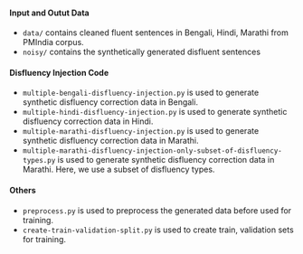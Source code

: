 #### Input and Outut Data
* `data/` contains cleaned fluent sentences in Bengali, Hindi, Marathi from PMIndia corpus.
* `noisy/` contains the synthetically generated disfluent sentences

#### Disfluency Injection Code
* `multiple-bengali-disfluency-injection.py` is used to generate synthetic disfluency correction data in Bengali.
* `multiple-hindi-disfluency-injection.py` is used to generate synthetic disfluency correction data in Hindi.
* `multiple-marathi-disfluency-injection.py` is used to generate synthetic disfluency correction data in Marathi.
* `multiple-marathi-disfluency-injection-only-subset-of-disfluency-types.py` is used to generate synthetic disfluency correction data in Marathi. Here, we use a subset of disfluency types.

#### Others
* `preprocess.py` is used to preprocess the generated data before used for training.
* `create-train-validation-split.py` is used to create train, validation sets for training.
